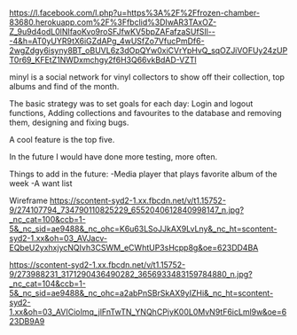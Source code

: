 https://l.facebook.com/l.php?u=https%3A%2F%2Ffrozen-chamber-83680.herokuapp.com%2F%3Ffbclid%3DIwAR3TAxOZ-Z_9u9d4odL0lNIfaoKvo9roSFJfwKV5bpZAFafzaSUfSIl---4&h=AT0yUYR9tX6iGZdAPg_4wUSfZo7VfucPmDf6-2wgZdgy6isyny8BT_oBUVL6z3dOpQYw0xiCVrYpHvQ_sqOZJiVOFUy24zUPT0r69_KFEtZ1NWDxmchgy2f6H3Q66vkBdAD-VZTl

minyl is a social network for vinyl collectors to show off their collection, top albums and find of the month.

The basic strategy was to set goals for each day:
Login and logout functions,
Adding collections and favourites to the database and removing them,
designing and fixing bugs.

A cool feature is the top five.

In the future I would have done more testing, more often.

Things to add in the future:
-Media player that plays favorite album of the week
-A want list

Wireframe
https://scontent-syd2-1.xx.fbcdn.net/v/t1.15752-9/274107794_734790110825229_6552040612840998147_n.jpg?_nc_cat=100&ccb=1-5&_nc_sid=ae9488&_nc_ohc=K6u63LSoJJkAX9LvLny&_nc_ht=scontent-syd2-1.xx&oh=03_AVJacv-EQbeU2yxhxjycNQIvh3CSWM_eCWhtUP3sHcpp8g&oe=623DD4BA

https://scontent-syd2-1.xx.fbcdn.net/v/t1.15752-9/273988231_3171290436490282_3656933483159784880_n.jpg?_nc_cat=104&ccb=1-5&_nc_sid=ae9488&_nc_ohc=a2abPnSBrSkAX9yIZHi&_nc_ht=scontent-syd2-1.xx&oh=03_AVICioImq_jlFnTwTN_YNQhCPiyK00L0MvN9tF6icLml9w&oe=623DB9A9
